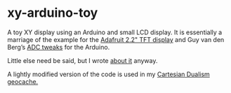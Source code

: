 # xy-arduino-toy

A toy XY display using an Arduino and small LCD display. It is
essentially a marriage of the example for the
[Adafruit 2.2" TFT display](http://www.adafruit.com/products/1480)
and Guy van den Berg’s [ADC tweaks](http://www.microsmart.co.za/technical/2014/03/01/advanced-arduino-adc/)
for the Arduino.

Little else need be said, but I wrote [about it](http://mjoldfield.com/atelier/2015/11/cheap-xy-display.html)
anyway.

A lightly modified version of the code is used in my 
[Cartesian Dualism geocache.](https://www.geocaching.com/seek/cache_details.aspx?wp=GC5WKF3)

